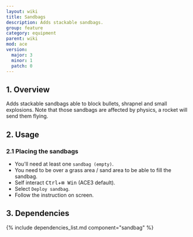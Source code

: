 ```yaml
---
layout: wiki
title: Sandbags
description: Adds stackable sandbags.
group: feature
category: equipment
parent: wiki
mod: ace
version:
  major: 3
  minor: 1
  patch: 0
---
```


## 1. Overview

Adds stackable sandbags able to block bullets, shrapnel and small explosions.
Note that those sandbags are affected by physics, a rocket will send them flying.

## 2. Usage

### 2.1 Placing the sandbags
- You'll need at least one `sandbag (empty)`.
- You need to be over a grass area / sand area to be able to fill the sandbag.
- Self interact <kbd>Ctrl</kbd>+<kbd>⊞&nbsp;Win</kbd> (ACE3 default).
- Select `Deploy sandbag`.
- Follow the instruction on screen.

## 3. Dependencies

{% include dependencies_list.md component="sandbag" %}
